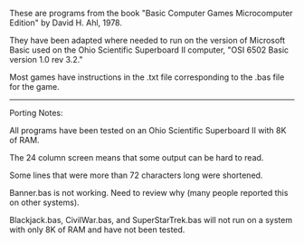 These are programs from the book "Basic Computer Games Microcomputer
Edition" by David H. Ahl, 1978.

They have been adapted where needed to run on the version of Microsoft
Basic used on the Ohio Scientific Superboard II computer, "OSI 6502
Basic version 1.0 rev 3.2."

Most games have instructions in the .txt file corresponding to the
.bas file for the game.

---

Porting Notes:

All programs have been tested on an Ohio Scientific Superboard II with
8K of RAM.

The 24 column screen means that some output can be hard to read.

Some lines that were more than 72 characters long were shortened.

Banner.bas is not working. Need to review why (many people reported
this on other systems).

Blackjack.bas, CivilWar.bas, and SuperStarTrek.bas will not run on a
system with only 8K of RAM and have not been tested.
